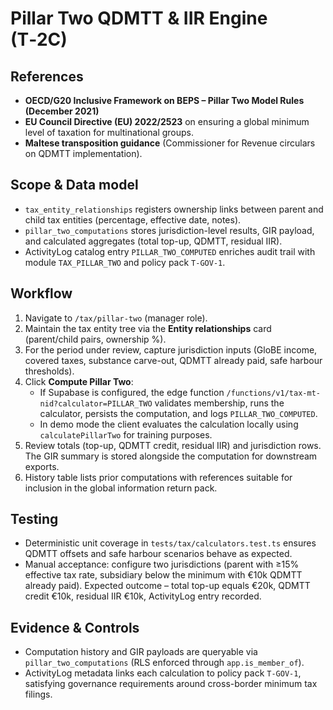 # Pillar Two QDMTT & IIR Engine (T‑2C)

## References
- **OECD/G20 Inclusive Framework on BEPS – Pillar Two Model Rules (December 2021)**
- **EU Council Directive (EU) 2022/2523** on ensuring a global minimum level of taxation for multinational groups.
- **Maltese transposition guidance** (Commissioner for Revenue circulars on QDMTT implementation).

## Scope & Data model
- `tax_entity_relationships` registers ownership links between parent and child tax entities (percentage, effective date, notes).
- `pillar_two_computations` stores jurisdiction-level results, GIR payload, and calculated aggregates (total top-up, QDMTT, residual IIR).
- ActivityLog catalog entry `PILLAR_TWO_COMPUTED` enriches audit trail with module `TAX_PILLAR_TWO` and policy pack `T-GOV-1`.

## Workflow
1. Navigate to `/tax/pillar-two` (manager role).
2. Maintain the tax entity tree via the **Entity relationships** card (parent/child pairs, ownership %).
3. For the period under review, capture jurisdiction inputs (GloBE income, covered taxes, substance carve-out, QDMTT already paid, safe harbour thresholds).
4. Click **Compute Pillar Two**:
   - If Supabase is configured, the edge function `/functions/v1/tax-mt-nid?calculator=PILLAR_TWO` validates membership, runs the calculator, persists the computation, and logs `PILLAR_TWO_COMPUTED`.
   - In demo mode the client evaluates the calculation locally using `calculatePillarTwo` for training purposes.
5. Review totals (top-up, QDMTT credit, residual IIR) and jurisdiction rows. The GIR summary is stored alongside the computation for downstream exports.
6. History table lists prior computations with references suitable for inclusion in the global information return pack.

## Testing
- Deterministic unit coverage in `tests/tax/calculators.test.ts` ensures QDMTT offsets and safe harbour scenarios behave as expected.
- Manual acceptance: configure two jurisdictions (parent with ≥15% effective tax rate, subsidiary below the minimum with €10k QDMTT already paid). Expected outcome – total top-up equals €20k, QDMTT credit €10k, residual IIR €10k, ActivityLog entry recorded.

## Evidence & Controls
- Computation history and GIR payloads are queryable via `pillar_two_computations` (RLS enforced through `app.is_member_of`).
- ActivityLog metadata links each calculation to policy pack `T-GOV-1`, satisfying governance requirements around cross-border minimum tax filings.
